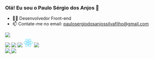 ### Olá! Eu sou o Paulo Sérgio dos Anjos 👋

- 👨‍💻 Desenvolvedor Front-end
- 📫 Contate-me no email: paulosergiodosanjossilvafilho@gmail.com

<div>
  <img height="180cm" src="https://github-readme-stats.vercel.app/api/top-langs/?username=PauloSergiodosAnjos&hide_progress=true)"/>
</div>
    
<div>
  <img height="30cm" src="https://cdn.jsdelivr.net/gh/devicons/devicon/icons/javascript/javascript-original.svg" />
  <img height="30cm" src="https://cdn.jsdelivr.net/gh/devicons/devicon/icons/html5/html5-original.svg" />
  <img height="30cm" src="https://cdn.jsdelivr.net/gh/devicons/devicon/icons/css3/css3-original.svg" />
  <img height="30cm" src="https://raw.githubusercontent.com/devicons/devicon/1119b9f84c0290e0f0b38982099a2bd027a48bf1/icons/react/react-original.svg" />
  <img height="30cm" src="https://cdn.jsdelivr.net/gh/devicons/devicon@latest/icons/sass/sass-original.svg" />
</div>

<div>
  <a href="https://www.linkedin.com/in/paulo-sérgio-d-b64925236" target="_blank"><img src="https://img.shields.io/badge/LinkedIn-0077B5?style=for-the-badge&logo=linkedin&logoColor=white">
  <a href = "mailto:ngcpaulo1@gmail.com" target="_blank"><img src="https://img.shields.io/badge/Gmail-D14836?style=for-the-badge&logo=gmail&logoColor=white"
</div>
    

